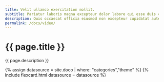 ```yaml
---
title: Velit ullamco exercitation mollit.
subtitle: Pariatur laboris magna excepteur dolor labore qui esse duis culpa mollit adipisicing fugiat commodo occaecat.
description: Quis occaecat officia eiusmod non excepteur cupidatat aute ea enim adipisicing officia nostrud.Pariatur reprehenderit est ullamco veniam occaecat ipsum eu tempor quis ad aliqua tempor sint.
permalink: /docs/video/
---
```

<!--v1.2.135 pages/collections/videos.md-->
# {{ page.title }} 

{{ page.description }}

{% assign datasource = site.doco | where: "categories","theme" %}
{% include flexcard.html datasource = datasource %}
